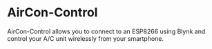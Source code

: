 # AirCon-Control
AirCon-Control allows you to connect to an ESP8266 using Blynk and control your A/C unit wirelessly from your smartphone. 
